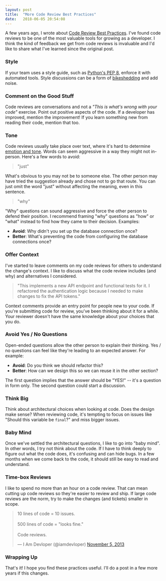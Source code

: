 ```yaml
---
layout: post
title:  "More Code Review Best Practices"
date:   2018-06-05 20:54:08
---
```


A few years ago, I wrote about [Code Review Best
Practices](https://www.kevinlondon.com/2015/05/05/code-review-best-practices.html).
I've found code reviews to be one of the most valuable tools for growing as
a developer. I think the kind of feedback we get from code reviews is invaluable
and I'd like to share what I've learned since the original post.

### Style

If your team uses a style guide, such as [Python's PEP
8](https://www.python.org/dev/peps/pep-0008/),
enforce it with automated tools.
Style discussions can be a form of
[bikeshedding](https://en.wikipedia.org/wiki/Law_of_triviality) and add noise.

### Comment on the Good Stuff

Code reviews are conversations and not a _"This is what's wrong with your code"_
exercise. Point out positive aspects of the code. If a developer has improved,
mention the improvement! If you learn something new from reading their code,
mention that too.


### Tone

Code reviews usually take place over text, where it's hard to determine
[emotion and
tone](https://www.fastcodesign.com/3036748/why-its-so-hard-to-detect-emotion-in-emails-and-texts).
Words can seem aggressive in a way they might not in-person. Here's a few words
to avoid:

> "just"

What's obvious to you may not be to someone else. The other person may
have tried the suggestion already and chose not to go that route.
You can just omit the word "just" without affecting the meaning, even in this
sentence.

> "why"

"Why" questions can sound aggressive and force the other person to defend their
position. I recommend framing "why" questions as "how" or "what" instead to
find how they came to their decision. Examples:

* **Avoid**: Why didn't you set up the database connection once?
* **Better**: What's preventing the code from configuring the database connections
    once?

### Offer Context

I've started to leave comments on my code reviews for others to understand the
change's context. I like to discuss what the code review includes (and why) and
alternatives I considered.

> "This implements a new API endpoint and functional
> tests for it. I refactored the authentication logic because I needed to make
> changes to fix the API tokens."

Context comments provide an entry point for people new to your code.
If you're submitting code for review, you've been thinking about it for a while.
Your reviewer doesn't have the same knowledge about your choices that
you do.

### Avoid Yes / No Questions

Open-ended questions allow the other person to explain their thinking. Yes / no
questions can feel like they're leading to an expected answer. For example:

* **Avoid**: Do you think we should refactor this?
* **Better**: How can we design this so we can reuse it in the other section?

The first question implies that the answer should be "YES!" -- it's a question
in form only. The second question could start a discussion.

### Think Big

Think about architectural choices when looking at code.
Does the design make sense? When reviewing code, it's tempting to focus on issues like
"Should this variable be `final`?" and miss bigger issues.

### Baby Mind

Once we've settled the architectural questions, I like to go into "baby mind". In other
words, I try not think about the code. If I have to think deeply to figure out
what the code does, it's confusing and can hide bugs.
In a few months when we come back to the code, it should still be easy to read
and understand.


### Time-box Reviews

I like to spend no more than an hour on a code review. That can mean
cutting up code reviews so they're easier to
review and ship. If large code reviews are the norm,
try to make the changes (and tickets) smaller in scope.

<blockquote class="twitter-tweet" data-lang="en"><p lang="en" dir="ltr">10 lines of code = 10 issues.<br><br>500 lines of code = &quot;looks fine.&quot;<br><br>Code reviews.</p>&mdash; I Am Devloper (@iamdevloper) <a href="https://twitter.com/iamdevloper/status/397664295875805184?ref_src=twsrc%5Etfw">November 5, 2013</a></blockquote>
<script async src="https://platform.twitter.com/widgets.js" charset="utf-8"></script>


### Wrapping Up

That's it! I hope you find these practices useful. I'll do a post in a few more
years if this changes.
